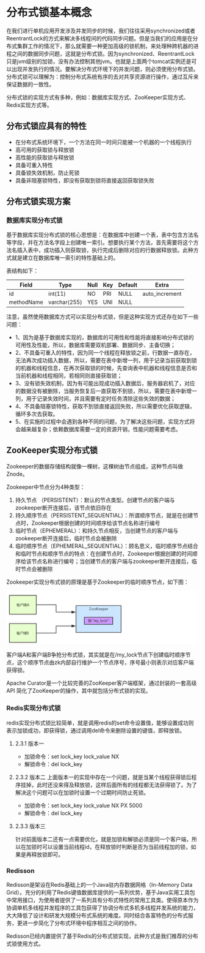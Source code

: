 # 分布式锁基本概念


在我们进行单机应用开发涉及并发同步的时候，我们往往采用synchronized或者ReentrantLock的方式来解决多线程间的代码同步问题。但是当我们的应用是在分布式集群工作的情况下，那么就需要一种更加高级的锁机制，来处理种跨机器的进程之间的数据同步问题，这就是分布式锁。因为synchronized、ReentrantLock只是jvm级别的加锁，没有办法控制其他jvm。也就是上面两个tomcat实例还是可以出现并发执行的情况。要解决分布式环境下的并发问题，则必须使用分布式锁。
分布式锁可以理解为：控制分布式系统有序的去对共享资源进行操作，通过互斥来保证数据的一致性。


分布式锁的实现方式有多种，例如：数据库实现方式、ZooKeeper实现方式、Redis实现方式等。


## 分布式锁应具有的特性

- 在分布式系统环境下，一个方法在同一时间只能被一个机器的一个线程执行
- 高可用的获取锁与释放锁
- 高性能的获取锁与释放锁
- 具备可重入特性
- 具备锁失效机制，防止死锁
- 具备非阻塞锁特性，即没有获取到锁将直接返回获取锁失败


## 分布式锁实现方案


### 数据库实现分布式锁


基于数据库实现分布式锁的核心思想是：在数据库中创建一个表，表中包含方法名等字段，并在方法名字段上创建唯一索引。想要执行某个方法，首先需要将这个方法名插入表中，成功插入则获取锁，执行完成后删除对应的行数据释放锁。此种方式就是建立在数据库唯一索引的特性基础上的。


表结构如下：


| Field      | Type        | Null | Key | Default | Extra          |
|------------|-------------|------|-----|---------|----------------|
| id         | int(11)     | NO   | PRI | NULL    | auto_increment |
| methodName | varchar(255)| YES  | UNI | NULL    |                |

注意，虽然使用数据库方式可以实现分布式锁，但是这种实现方式还存在如下一些问题：

- 1、因为是基于数据库实现的，数据库的可用性和性能将直接影响分布式锁的可用性及性能，所以，数据库需要双机部署、数据同步、主备切换；
- 2、不具备可重入的特性，因为同一个线程在释放锁之前，行数据一直存在，无法再次成功插入数据，所以，需要在表中新增一列，用于记录当前获取到锁的机器和线程信息，在再次获取锁的时候，先查询表中机器和线程信息是否和当前机器和线程相同，若相同则直接获取锁；
- 3、没有锁失效机制，因为有可能出现成功插入数据后，服务器宕机了，对应的数据没有被删除，当服务恢复后一直获取不到锁，所以，需要在表中新增一列，用于记录失效时间，并且需要有定时任务清除这些失效的数据；
- 4、不具备阻塞锁特性，获取不到锁直接返回失败，所以需要优化获取逻辑，循环多次去获取。
- 5、在实施的过程中会遇到各种不同的问题，为了解决这些问题，实现方式将会越来越复杂；依赖数据库需要一定的资源开销，性能问题需要考虑。



## ZooKeeper实现分布式锁

Zookeeper的数据存储结构就像一棵树，这棵树由节点组成，这种节点叫做Znode。


Zookeeper中节点分为4种类型：

1. 持久节点 （PERSISTENT）：默认的节点类型。创建节点的客户端与zookeeper断开连接后，该节点依旧存在
2. 持久顺序节点（PERSISTENT_SEQUENTIAL）：所谓顺序节点，就是在创建节点时，Zookeeper根据创建的时间顺序给该节点名称进行编号
3. 临时节点（EPHEMERAL）：和持久节点相反，当创建节点的客户端与zookeeper断开连接后，临时节点会被删除
4. 临时顺序节点（EPHEMERAL_SEQUENTIAL）：顾名思义，临时顺序节点结合和临时节点和顺序节点的特点：在创建节点时，Zookeeper根据创建的时间顺序给该节点名称进行编号；当创建节点的客户端与zookeeper断开连接后，临时节点会被删除

Zookeeper实现分布式锁的原理是基于Zookeeper的临时顺序节点，如下图：

![alt text](分布式锁基本概念/分布式锁基本概念.png)

客户端A和客户端B争抢分布式锁，其实就是在/my_lock节点下创建临时顺序节点，这个顺序节点由zk内部自行维护一个节点序号，序号最小则表示对应客户端获得锁。

Apache Curator是一个比较完善的ZooKeeper客户端框架，通过封装的一套高级API 简化了ZooKeeper的操作，其中就包括分布式锁的实现。

### Redis实现分布式锁

redis实现分布式锁比较简单，就是调用redis的set命令设置值，能够设置成功则表示加锁成功，即获得锁，通过调用del命令来删除设置的键值，即释放锁。


1. 2.3.1 版本一

    - 加锁命令：set lock_key lock_value NX
    - 解锁命令：del lock_key


2. 2.3.2 版本二
    上面版本一的实现中存在一个问题，就是当某个线程获得锁后程序挂掉，此时还没来得及释放锁，这样后面所有的线程都无法获得锁了。为了解决这个问题可以在加锁时设置一个过期时间防止死锁。

    - 加锁命令：set lock_key lock_value NX PX 5000
    - 解锁命令：del lock_key

3. 2.3.3 版本三

    针对前面版本二还有一点需要优化，就是加锁和解锁必须是同一个客户端，所以在加锁时可以设置当前线程id，在释放锁时判断是否为当前线程加的锁，如果是再释放锁即可。




### Redisson

Redisson是架设在Redis基础上的一个Java驻内存数据网格（In-Memory Data Grid）。充分的利用了Redis键值数据库提供的一系列优势，基于Java实用工具包中常用接口，为使用者提供了一系列具有分布式特性的常用工具类。使得原本作为协调单机多线程并发程序的工具包获得了协调分布式多机多线程并发系统的能力，大大降低了设计和研发大规模分布式系统的难度。同时结合各富特色的分布式服务，更进一步简化了分布式环境中程序相互之间的协作。

Redisson已经内置提供了基于Redis的分布式锁实现，此种方式是我们推荐的分布式锁使用方式。











